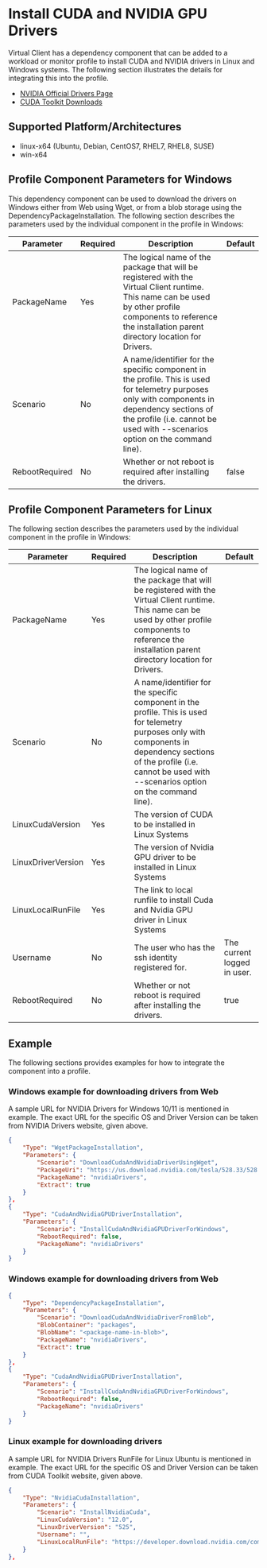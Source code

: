 # Install CUDA and NVIDIA GPU Drivers
Virtual Client has a dependency component that can be added to a workload or monitor profile to install CUDA and NVIDIA drivers in Linux and Windows systems. The following section illustrates the
details for integrating this into the profile.

- [NVIDIA Official Drivers Page](https://www.nvidia.com/Download/index.aspx)
- [CUDA Toolkit Downloads](https://developer.nvidia.com/cuda-downloads)

## Supported Platform/Architectures
* linux-x64 (Ubuntu, Debian, CentOS7, RHEL7, RHEL8, SUSE)
* win-x64

## Profile Component Parameters for Windows
This dependency component can be used to download the drivers on Windows either from Web using Wget, or from a blob storage using the DependencyPackageInstallation. 
The following section describes the parameters used by the individual component in the profile in Windows:

| **Parameter** | **Required** | **Description**            |                 **Default**                     |
|---------------|--------------|----------------------------|-------------------------------------------------|
| PackageName   | Yes          | The logical name of the package that will be registered with the Virtual Client runtime. This name can be used by other profile components to reference the installation parent directory location for Drivers. |  |
| Scenario      | No           | A name/identifier for the specific component in the profile. This is used for telemetry purposes only with components in dependency sections of the profile (i.e. cannot be used with --scenarios option on the command line). |  |
| RebootRequired | No | Whether or not reboot is required after installing the drivers. | false |

## Profile Component Parameters for Linux
The following section describes the parameters used by the individual component in the profile in Windows:

| **Parameter** | **Required** | **Description**            |                 **Default**                     |
|---------------|--------------|----------------------------|-------------------------------------------------|
| PackageName   | Yes          | The logical name of the package that will be registered with the Virtual Client runtime. This name can be used by other profile components to reference the installation parent directory location for Drivers. |  |
| Scenario      | No           | A name/identifier for the specific component in the profile. This is used for telemetry purposes only with components in dependency sections of the profile (i.e. cannot be used with --scenarios option on the command line). |  |
| LinuxCudaVersion | Yes | The version of CUDA to be installed in Linux Systems |  |
| LinuxDriverVersion | Yes | The version of Nvidia GPU driver to be installed in Linux Systems |  |
| LinuxLocalRunFile | Yes | The link to local runfile to install Cuda and Nvidia GPU driver in Linux Systems | |
| Username | No | The user who has the ssh identity registered for. | The current logged in user. |
| RebootRequired | No | Whether or not reboot is required after installing the drivers. | true |

## Example
The following sections provides examples for how to integrate the component into a profile.
  
### Windows example for downloading drivers from Web
A sample URL for NVIDIA Drivers for Windows 10/11 is mentioned in example. The exact URL for the specific OS and Driver Version can be taken from NVIDIA Drivers website, given above.
  <div class="code-section">

  ```json
  {
      "Type": "WgetPackageInstallation",
      "Parameters": {
          "Scenario": "DownloadCudaAndNvidiaDriverUsingWget",
          "PackageUri": "https://us.download.nvidia.com/tesla/528.33/528.33-data-center-tesla-desktop-win10-win11-64bit-dch-international.exe",
          "PackageName": "nvidiaDrivers",
          "Extract": true
      }
  },
  {
      "Type": "CudaAndNvidiaGPUDriverInstallation",
      "Parameters": {
          "Scenario": "InstallCudaAndNvidiaGPUDriverForWindows",
          "RebootRequired": false,
          "PackageName": "nvidiaDrivers"  
      }
  }
  ```
  </div>
  
### Windows example for downloading drivers from Web

  <div class="code-section">

  ```json
{
      "Type": "DependencyPackageInstallation",
      "Parameters": {
          "Scenario": "DownloadCudaAndNvidiaDriverFromBlob",
          "BlobContainer": "packages",
          "BlobName": "<package-name-in-blob>",
          "PackageName": "nvidiaDrivers",
          "Extract": true
      }
  },
  {
      "Type": "CudaAndNvidiaGPUDriverInstallation",
      "Parameters": {
          "Scenario": "InstallCudaAndNvidiaGPUDriverForWindows",
          "RebootRequired": false,
          "PackageName": "nvidiaDrivers"  
      }
  }
  ```
  </div>
  

### Linux example for downloading drivers
A sample URL for NVIDIA Drivers RunFile for Linux Ubuntu is mentioned in example. The exact URL for the specific OS and Driver Version can be taken from CUDA Toolkit website, given above.
  <div class="code-section">

  ```json
  {
      "Type": "NvidiaCudaInstallation",
      "Parameters": {
          "Scenario": "InstallNvidiaCuda",
          "LinuxCudaVersion": "12.0",
          "LinuxDriverVersion": "525",
          "Username": "",
          "LinuxLocalRunFile": "https://developer.download.nvidia.com/compute/cuda/12.0.0/local_installers/cuda_12.0.0_525.60.13_linux.run"
      }
  },
  ```
  </div>